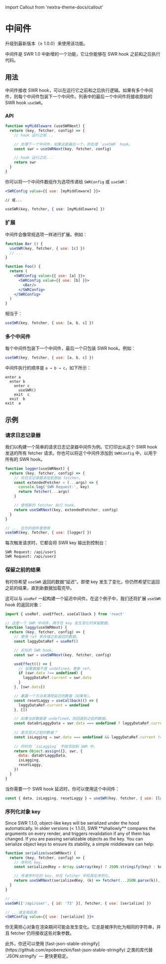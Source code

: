 import Callout from 'nextra-theme-docs/callout'

# 中间件

<Callout>
  升级到最新版本（≥ 1.0.0）来使用该功能。
</Callout>

中间件是 SWR 1.0 中新增的一个功能，它让你能够在 SWR hook 之前和之后执行代码。

## 用法

中间件接收 SWR hook，可以在运行它之前和之后执行逻辑。如果有多个中间件，则每个中间件包装下一个中间件。列表中的最后一个中间件将接收原始的 SWR hook `useSWR`。

### API

```jsx
function myMiddleware (useSWRNext) {
  return (key, fetcher, config) => {
    // hook 运行之前...

    // 处理下一个中间件，如果这是最后一个，则处理 `useSWR` hook。
    const swr = useSWRNext(key, fetcher, config)

    // hook 运行之后...
    return swr
  }
}
```

你可以将一个中间件数组作为选项传递给 `SWRConfig` 或 `useSWR`：

```jsx
<SWRConfig value={{ use: [myMiddleware] }}>

// 或...

useSWR(key, fetcher, { use: [myMiddleware] })
```

### 扩展

中间件会像常规选项一样进行扩展。例如：

```jsx
function Bar () {
  useSWR(key, fetcher, { use: [c] })
  // ...
}

function Foo() {
  return (
    <SWRConfig value={{ use: [a] }}>
      <SWRConfig value={{ use: [b] }}>
        <Bar/>
      </SWRConfig>
    </SWRConfig>
  )
}
```

相当于：

```js
useSWR(key, fetcher, { use: [a, b, c] })
```

### 多个中间件

每个中间件包装下一个中间件，最后一个只包装 SWR hook。例如：

```jsx
useSWR(key, fetcher, { use: [a, b, c] })
```

中间件执行的顺序是 `a → b → c`，如下所示：

```plaintext
enter a
  enter b
    enter c
      useSWR()
    exit  c
  exit  b
exit  a
```

## 示例

### 请求日志记录器

我们以构建一个简单的请求日志记录器中间件为例。它打印出从这个 SWR hook 发送的所有 fetcher 请求。你也可以将这个中间件添加到 `SWRConfig` 中，以用于所有的 SWR hook。


```jsx
function logger(useSWRNext) {
  return (key, fetcher, config) => {
    // 将日志记录器添加到原始 fetcher。
    const extendedFetcher = (...args) => {
      console.log('SWR Request:', key)
      return fetcher(...args)
    }

    // 使用新的 fetcher 执行 hook。
    return useSWRNext(key, extendedFetcher, config)
  }
}

// ... 在你的组件里使用
useSWR(key, fetcher, { use: [logger] })
```

每次触发请求时，它都会将 SWR key 输出到控制台：

```plaintext
SWR Request: /api/user1
SWR Request: /api/user2
```

### 保留之前的结果

有时你希望 `useSWR` 返回的数据“延迟”。即使 key 发生了变化，你仍然希望它返回之前的结果，直到新数据加载完毕。

这可以与 `useRef` 一起构建一个延迟中间件。在这个例子中，我们还将扩展 `useSWR` hook 的返回对象：

```jsx
import { useRef, useEffect, useCallback } from 'react'

// 这是一个 SWR 中间件，用于在 key 发生变化时保留数据。
function laggy(useSWRNext) {
  return (key, fetcher, config) => {
    // 使用 ref 来存储之前返回的数据。
    const laggyDataRef = useRef()

    // 实际的 SWR hook。
    const swr = useSWRNext(key, fetcher, config)

    useEffect(() => {
      // 如果数据不是 undefined，更新 ref。
      if (swr.data !== undefined) {
        laggyDataRef.current = swr.data
      }
    }, [swr.data])

    // 暴露一个方法来清除延迟的数据（如果有）。
    const resetLaggy = useCallback(() => {
      laggyDataRef.current = undefined
    }, [])

    // 如果当前数据是 undefined，则回退到之前的数据。
    const dataOrLaggyData = swr.data === undefined ? laggyDataRef.current : swr.data
    
    // 是否显示之前的数据？
    const isLagging = swr.data === undefined && laggyDataRef.current !== undefined
    
    // 同时将 `isLagging` 字段添加到 SWR 中。
    return Object.assign({}, swr, {
      data: dataOrLaggyData,
      isLagging,
      resetLaggy,
    })
  }
}
```

当你需要一个 SWR hook 延迟时，你可以使用这个中间件：

```js
const { data, isLagging, resetLaggy } = useSWR(key, fetcher, { use: [laggy] })
```

### 序列化对象 key

<Callout>
  Since SWR 1.1.0, object-like keys will be serialized under the hood automatically. 
</Callout>

<Callout emoji="⚠️">
  In older versions (< 1.1.0), SWR **shallowly** compares the arguments on every render, and triggers revalidation if any of them has changed.
  If you are passing serializable objects as the key. You can serialize object keys to ensure its stability, a simple middleware can help:
</Callout>

```jsx
function serialize(useSWRNext) {
  return (key, fetcher, config) => {
    // 序列化 key。
    const serializedKey = Array.isArray(key) ? JSON.stringify(key) : key

    // 传递序列化的 key，并在 fetcher 中将其反序列化。
    return useSWRNext(serializedKey, (k) => fetcher(...JSON.parse(k)), config)
  }
}

// ...
useSWR(['/api/user', { id: '73' }], fetcher, { use: [serialize] })

// ...或全局启用
<SWRConfig value={{ use: [serialize] }}>
```

你无需担心对象在渲染期间可能会发生变化。它总是被序列化为相同的字符串，并且 fetcher 仍将接收这些对象参数。

<Callout>
  此外，你还可以使用 [fast-json-stable-stringify](https://github.com/epoberezkin/fast-json-stable-stringify) 之类的库代替 `JSON.stringify` — 更快更稳定。
</Callout>
